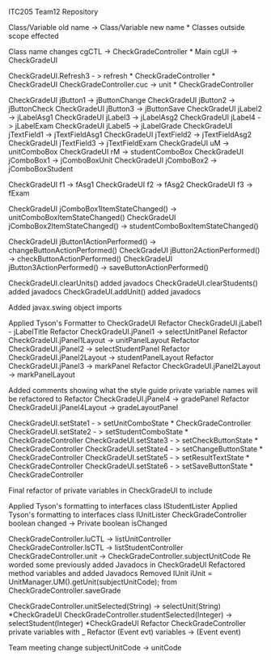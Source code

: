 ITC205 Team12 Repository

Class/Variable old name -> Class/Variable new name
			* Classes outside scope effected

Class name changes
cgCTL 	-> CheckGradeController
	* Main
cgUI	-> CheckGradeUI

CheckGradeUI.Refresh3 - > refresh
	* CheckGradeController
	* CheckGradeUI
CheckGradeController.cuc -> unit
	* CheckGradeController

CheckGradeUI jButton1 -> jButtonChange
CheckGradeUI jButton2 -> jButtonCheck
CheckGradeUI jButton3 -> jButtonSave
CheckGradeUI jLabel2 -> jLabelAsg1
CheckGradeUI jLabel3 -> jLabelAsg2
CheckGradeUI jLabel4 -> jLabelExam
CheckGradeUI jLabel5 -> jLabelGrade
CheckGradeUI jTextField1 -> jTextFieldAsg1
CheckGradeUI jTextField2 -> jTextFieldAsg2
CheckGradeUI jTextField3 -> jTextFieldExam
CheckGradeUI uM -> unitComboBox
CheckGradeUI rM -> studentComboBox
CheckGradeUI jComboBox1 -> jComboBoxUnit
CheckGradeUI jComboBox2 -> jComboBoxStudent

CheckGradeUI f1 -> fAsg1
CheckGradeUI f2 -> fAsg2
CheckGradeUI f3 -> fExam

CheckGradeUI jComboBox1ItemStateChanged() -> unitComboBoxItemStateChanged()
CheckGradeUI jComboBox2ItemStateChanged() -> studentComboBoxItemStateChanged()

CheckGradeUI jButton1ActionPerformed() -> changeButtonActionPerformed()
CheckGradeUI jButton2ActionPerformed() -> checkButtonActionPerformed()
CheckGradeUI jButton3ActionPerformed() -> saveButtonActionPerformed()

CheckGradeUI.clearUnits() added javadocs
CheckGradeUI.clearStudents() added javadocs
CheckGradeUI.addUnit() added javadocs

Added javax.swing object imports

Applied Tyson's Formatter to CheckGradeUI
Refactor CheckGradeUI.jLabel1 - jLabelTitle
Refactor CheckGradeUI.jPanel1 -> selectUnitPanel
Refactor CheckGradeUI.jPanel1Layout -> unitPanelLayout
Refactor CheckGradeUI.jPanel2 -> selectStudentPanel
Refactor CheckGradeUI.jPanel2Layout -> studentPanelLayout
Refactor CheckGradeUI.jPanel3 -> markPanel
Refactor CheckGradeUI.jPanel2Layout -> markPanelLayout

Added comments showing what the style guide private variable names will be refactored to
Refactor CheckGradeUI.jPanel4 -> gradePanel
Refactor CheckGradeUI.jPanel4Layout -> gradeLayoutPanel


CheckGradeUI.setState1 - > setUnitComboState
    * CheckGradeController
CheckGradeUI.setState2 - > setStudentComboState
    * CheckGradeController
CheckGradeUI.setState3 - > setCheckButtonState
    * CheckGradeController
CheckGradeUI.setState4 - > setChangeButtonState
    * CheckGradeController
CheckGradeUI.setState5 - > setResultTextState
    * CheckGradeController
CheckGradeUI.setState6 - > setSaveButtonState
    * CheckGradeController
        
Final refactor of private variables in CheckGradeUI to include


Applied Tyson's formatting to interfaces class IStudentLister
Applied Tyson's formatting to interfaces class IUnitLister
CheckGradeController boolean changed -> Private boolean isChanged


CheckGradeController.luCTL -> listUnitController
CheckGradeController.lsCTL -> listStudentController
CheckGradeController.unit -> CheckGradeController.subjectUnitCode
Re worded some previously added Javadocs in CheckGradeUI
Refactored method variables and added Javadocs
Removed IUnit iUnit = UnitManager.UM().getUnit(subjectUnitCode); from CheckGradeController.saveGrade

CheckGradeController.unitSelected(String) -> selectUnit(String)
    *CheckGradeUI
CheckGradeController.studentSelected(Integer) -> selectStudent(Integer)
    *CheckGradeUI
Refactor CheckGradeController private variables with _
Refactor (Event evt) variables -> (Event event)

Team meeting change
subjectUnitCode -> unitCode